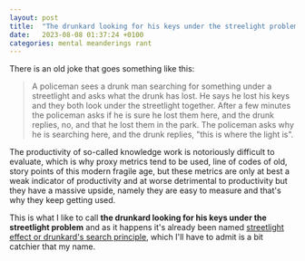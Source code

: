 ```yaml
---
layout: post
title:  "The drunkard looking for his keys under the streelight problem"
date:   2023-08-08 01:37:24 +0100
categories: mental meanderings rant
---
```


There is an old joke that goes something like this:

> A policeman sees a drunk man searching for something under a streetlight and asks what the drunk has lost. He says he lost his keys and they both look under the streetlight together. After a few minutes the policeman asks if he is sure he lost them here, and the drunk replies, no, and that he lost them in the park. The policeman asks why he is searching here, and the drunk replies, "this is where the light is".

The productivity of so-called knowledge work is notoriously difficult to evaluate, which is why proxy metrics tend to be used, line of codes of old, story points of this modern fragile age, but these metrics are only at best a weak indicator of productivity and at worse detrimental to productivity but they have a massive upside, namely they are easy to measure and that's why they keep getting used.

This is what I like to call **the drunkard looking for his keys under the streetlight problem** and as it happens it's already been named [streetlight effect or drunkard's search principle](https://en.wikipedia.org/wiki/Streetlight_effect), which I'll have to admit is a bit catchier that my name.

